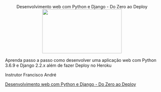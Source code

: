 <div align="center">
Desenvolvimento web com Python e Django - Do Zero ao Deploy

<img alt="" src="https://img-b.udemycdn.com/course/240x135/848626_8f72_2.jpg" width="260" height="145">
</div>

Aprenda passo a passo como desenvolver uma aplicação web com Python 3.6.9 e Django 2.2.x além de fazer Deploy no Heroku

Instrutor
Francisco André

<a href="/course/desenvolvimento-web-com-python-e-django/">Desenvolvimento web com Python e Django - Do Zero ao Deploy</a>